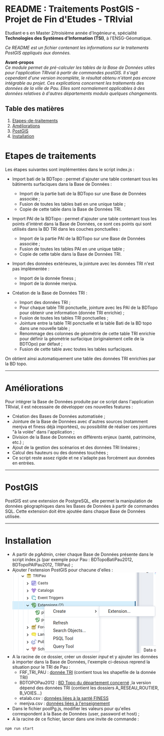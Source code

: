**README : Traitements PostGIS - Projet de Fin d'Etudes - TRIvial**    
=======
Etudiant·e·s en Master 2/troisième année d'Ingénieur·e, spécialité **Technologies des Systèmes d'Information (TSI)**, à l'ENSG-Géomatique.

*Ce README est un fichier contenant les informations sur le traitements PostGIS appliqués aux données.*

**Avant-propos**  
*Ce module permet de pré-calculer les tables de la Base de Données utiles pour l'application TRIvial à partir de commandes postGIS.
Il s'agit cependant d'une version incomplète, le résultat obtenu n'étant pas encore intégrable au projet.*
*Ces explications concernent les traitements des données de la ville de Pau. Elles sont normalement applicables à des données relatives à d'autres départements modulo quelques changements.*

## Table des matières
1. [Etapes-de-traitements](#Etapes-de-traitements)
2. [Améliorations](#Améliorations)
3. [PostGIS](#PostGIS)
4. [Installation](#Installation)

# Etapes de traitements
Les étapes suivantes sont implémentées dans le script index.js :
- Import bati de la BDTopo : permet d'ajouter une table contenant tous les bâtiments surfaciques dans la Base de Données :
    - Import de la partie bati de la BDTopo sur une Base de Données associée ;
    - Fusion de toutes les tables bati en une unique table ;
    - Copie de cette table dans la Base de Données TRI.

- Import PAI de la BDTopo : permet d'ajouter une table contenant tous les points d'intéret dans la Base de Données, ce sont ces points qui sont utilisés dans la BD TRI dans les couches ponctuelles :
    - Import de la partie PAI de la BDTopo sur une Base de Données associée ;
    - Fusion de toutes les tables PAI en une unique table ;
    - Copie de cette table dans la Base de Données TRI.

- Import des données extérieures, la jointure avec les données TRI n'est pas implémentée :
    - Import de la donnée finess ;
    - Import de la donnée menjva.

- Création de la Base de Données TRI :
    - Import des données TRI ;
    - Pour chaque table TRI ponctuelle, jointure avec les PAI de la BDTopo pour obtenir une information (donnée TRI enrichie) ;
    - Fusion de toutes les tables TRI ponctuelles ;
    - Jointure entre la table TRI ponctuelle et la table Bati de la BD topo dans une nouvelle table ;
    - Renommage des colonnes de géométrie de cette table TRI enrichie pour définir la géométrie surfacique (originalement celle de la BDTOpo) par défaut ;
    - Fusion de cette table avec toutes les tables surfaciques.
  
On obtient ainsi automatiquement une table des données TRI enrichies par la BD topo.
***

# Améliorations
Pour intégrer la Base de Données produite par ce script dans l'application TRIvial, il est nécessaire de développer ces nouvelles features :

- Création des Bases de Données automatisée ;
- Jointure de la Base de Données avec d'autres sources (notamment menjva et finess déjà importées), ou possibilité de réaliser ces jointures "à la volée" dans l'application ;
- Division de la Base de Données en différents enjeux (santé, patrimoine, etc.) ;
- Ajout de la gestion des scénarios et des données TRI linéaires ;
- Calcul des hauteurs ou des données touchées ;
- Ce script reste assez rigide et ne s'adapte pas forcément aux données en entrées.
*** 

# PostGIS
PostGIS est une extension de PostgreSQL, elle permet la manipulation de données géographiques dans les Bases de Données à partir de commandes SQL. Cette extension doit être ajoutée dans chaque Base de Données utilisée.
***

# Installation
- A partir de pgAdmin, créer chaque Base de Données présente dans le script index.js (par exemple pour Pau : BDTopoBatiPau2012, BDTopoPAIPau2012, TRIPau) ;  
- Ajouter l'extension PostGIS pour chacune d'elles :   
![adding extension](./images/extension.png)  
- A la racine de ce dossier, créer un dossier *input* et y ajouter les données à importer dans la Base de Données, l'exemple ci-desous reprend la situation pour le TRI de Pau :
    - FRF_TRI_PAU : [donnée TRI](https://www.georisques.gouv.fr/donnees/bases-de-donnees/zonages-inondation-rapportage-2020) (contient tous les shapefile de la donnée TRI)
    - BDTOPOPau2012 : [BD Topo du département concerné](https://geoservices.ign.fr/bdtopo) ,la version dépend des données TRI (contient les dossiers A_RESEAU_ROUTIER, B_VOIES...)
    - etalab.csv : [données liées à la santé FINESS](https://www.data.gouv.fr/fr/datasets/finess-extraction-du-fichier-des-etablissements/)
    - menjva.csv : [données liées à l'enseignement](https://data.education.gouv.fr/explore/dataset/fr-en-adresse-et-geolocalisation-etablissements-premier-et-second-degre/table/?disjunctive.nature_uai&disjunctive.nature_uai_libe&disjunctive.code_departement&disjunctive.code_region&disjunctive.code_academie&disjunctive.secteur_prive_code_type_contrat&disjunctive.secteur_prive_libelle_type_contrat&disjunctive.code_ministere&disjunctive.libelle_ministere)  
- Dans le fichier poolPg.js, modifier les valeurs pour qu'elles correspondent à la Base de Données (user, password et host) ;  
- A la racine de ce fichier, lancer dans une invite de commande :
```
npm run start
```





